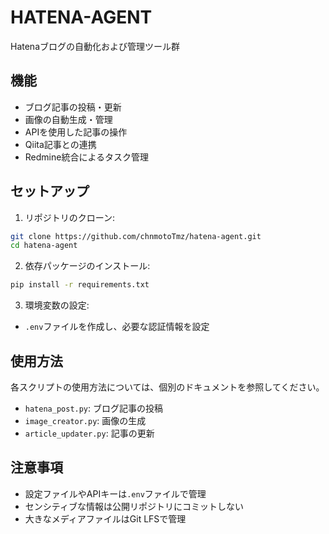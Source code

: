 # HATENA-AGENT

Hatenaブログの自動化および管理ツール群

## 機能

- ブログ記事の投稿・更新
- 画像の自動生成・管理
- APIを使用した記事の操作
- Qiita記事との連携
- Redmine統合によるタスク管理

## セットアップ

1. リポジトリのクローン:
```bash
git clone https://github.com/chnmotoTmz/hatena-agent.git
cd hatena-agent
```

2. 依存パッケージのインストール:
```bash
pip install -r requirements.txt
```

3. 環境変数の設定:
- `.env`ファイルを作成し、必要な認証情報を設定

## 使用方法

各スクリプトの使用方法については、個別のドキュメントを参照してください。

- `hatena_post.py`: ブログ記事の投稿
- `image_creator.py`: 画像の生成
- `article_updater.py`: 記事の更新

## 注意事項

- 設定ファイルやAPIキーは`.env`ファイルで管理
- センシティブな情報は公開リポジトリにコミットしない
- 大きなメディアファイルはGit LFSで管理
